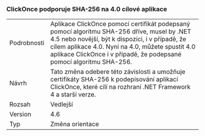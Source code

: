 ### <a name="clickonce-supports-sha-256-on-40-targeted-apps"></a>ClickOnce podporuje SHA-256 na 4.0 cílové aplikace

|   |   |
|---|---|
|Podrobnosti|Aplikace ClickOnce pomocí certifikát podepsaný pomocí algoritmu SHA-256 dříve, musel by .NET 4.5 nebo novější, být k dispozici, i v případě, že cílem aplikace 4.0. Nyní na 4.0, můžete spustit 4.0 aplikace ClickOnce i v případě, že podepsané pomocí algoritmu SHA-256.|
|Návrh|Tato změna odebere této závislosti a umožňuje certifikáty SHA-256 k podepisování aplikací ClickOnce, které cílí na rozhraní .NET Framework 4 a starší verze.|
|Rozsah|Vedlejší|
|Version|4.6|
|Typ|Změna orientace|

